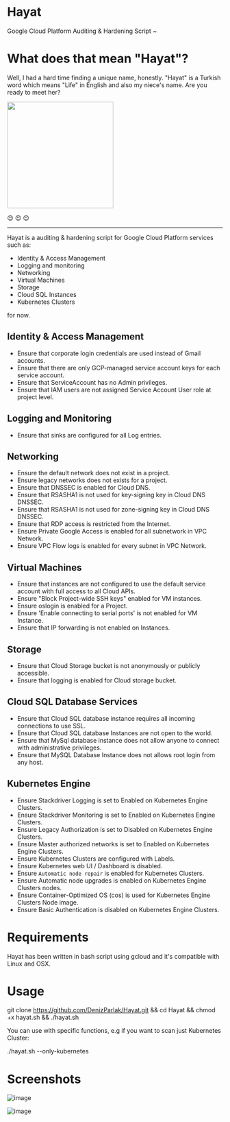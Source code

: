 # Hayat

Google Cloud Platform Auditing &amp; Hardening Script ~


# What does that mean "Hayat"?

Well, I had a hard time finding a unique name, honestly. "Hayat" is a Turkish word which means "Life" in English and also my niece's name. Are you ready to meet her?

<img src="https://github.com/DenizParlak/hayat/blob/master/hayat1.jpg" width="248">

😍 😍 😍

----------------------------------------------------------------------------------------------------------------------------

Hayat is a auditing & hardening script for Google Cloud Platform services such as:

- Identity & Access Management
- Logging and monitoring
- Networking
- Virtual Machines
- Storage
- Cloud SQL Instances
- Kubernetes Clusters

for now.

## Identity & Access Management
- Ensure that corporate login credentials are used instead of Gmail accounts.
- Ensure that there are only GCP-managed service account keys for each service account.
- Ensure that ServiceAccount has no Admin privileges.
- Ensure that IAM users are not assigned Service Account User role at project level.

## Logging and Monitoring
- Ensure that sinks are configured for all Log entries.

## Networking
- Ensure the default network does not exist in a project.
- Ensure legacy networks does not exists for a project.
- Ensure that DNSSEC is enabled for Cloud DNS.
- Ensure that RSASHA1 is not used for key-signing key in Cloud DNS DNSSEC.
- Ensure that RSASHA1 is not used for zone-signing key in Cloud DNS DNSSEC.
- Ensure that RDP access is restricted from the Internet.
- Ensure Private Google Access is enabled for all subnetwork in VPC Network.
- Ensure VPC Flow logs is enabled for every subnet in VPC Network.

## Virtual Machines
- Ensure that instances are not configured to use the default service account with full access to all Cloud APIs.
- Ensure "Block Project-wide SSH keys" enabled for VM instances.
- Ensure oslogin is enabled for a Project.
- Ensure 'Enable connecting to serial ports' is not enabled for VM Instance.
- Ensure that IP forwarding is not enabled on Instances.

## Storage
- Ensure that Cloud Storage bucket is not anonymously or publicly accessible.
- Ensure that logging is enabled for Cloud storage bucket.

## Cloud SQL Database Services
- Ensure that Cloud SQL database instance requires all incoming connections to use SSL.
- Ensure that Cloud SQL database Instances are not open to the world.
- Ensure that MySql database instance does not allow anyone to connect with administrative privileges.
- Ensure that MySQL Database Instance does not allows root login from any host.

## Kubernetes Engine
- Ensure Stackdriver Logging is set to Enabled on Kubernetes Engine Clusters.
- Ensure Stackdriver Monitoring is set to Enabled on Kubernetes Engine Clusters.
- Ensure Legacy Authorization is set to Disabled on Kubernetes Engine Clusters.
- Ensure Master authorized networks is set to Enabled on Kubernetes Engine Clusters.
- Ensure Kubernetes Clusters are configured with Labels.
- Ensure Kubernetes web UI / Dashboard is disabled.
- Ensure `Automatic node repair` is enabled for Kubernetes Clusters.
- Ensure Automatic node upgrades is enabled on Kubernetes Engine Clusters nodes.
- Ensure Container-Optimized OS (cos) is used for Kubernetes Engine Clusters Node image.
- Ensure Basic Authentication is disabled on Kubernetes Engine Clusters.

# Requirements

Hayat has been written in bash script using gcloud and it's compatible with Linux and OSX.

# Usage

git clone https://github.com/DenizParlak/Hayat.git && cd Hayat && chmod +x hayat.sh && ./hayat.sh

You can use with specific functions, e.g if you want to scan just Kubernetes Cluster:

./hayat.sh --only-kubernetes

# Screenshots

![image](https://github.com/DenizParlak/hayat/blob/master/h1.jpg)

![image](https://github.com/DenizParlak/hayat/blob/master/h2.jpg)

